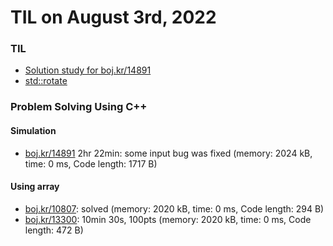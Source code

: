 # **TIL on August 3rd, 2022**
### TIL
- [Solution study for boj.kr/14891](../../../Problem%20Solving/Solution%20study/sol-study-14891-08-03-2022.md)
- [std::rotate](../../../Languages/C/std-rotate-08-03-2022.md)

### Problem Solving Using C++
#### Simulation
- [boj.kr/14891](../../../Problem%20Solving/boj/Simulation/14891-08-03-2022.cpp) 2hr 22min: some input bug was fixed (memory: 2024 kB, time: 0 ms, Code length: 1717 B)

#### Using array
- [boj.kr/10807](../../../Problem%20Solving/boj/Using%20array/10807-08-03-2022.cpp): solved (memory: 2020 kB, time: 0 ms, Code length: 294 B)
- [boj.kr/13300](../../../Problem%20Solving/boj/Using%20array/13300-08-03-2022.cpp): 10min 30s, 100pts (memory: 2020 kB, time: 0 ms, Code length: 472 B)